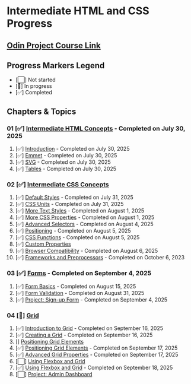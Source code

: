 # Intermediate HTML and CSS Progress

## [Odin Project Course Link](https://www.theodinproject.com/paths/full-stack-javascript/courses/intermediate-html-and-css)

## Progress Markers Legend
- [⬜] Not started
- [🔄] In progress
- [✅] Completed


## Chapters & Topics

### 01 [✅] [Intermediate HTML Concepts](https://www.theodinproject.com/paths/full-stack-javascript/courses/intermediate-html-and-css#intermediate-html-concepts) - Completed on July 30, 2025
01. [✅] [Introduction](https://www.theodinproject.com/lessons/node-path-intermediate-html-and-css-introduction) - Completed on July 30, 2025
02. [✅] [Emmet](https://www.theodinproject.com/lessons/node-path-intermediate-html-and-css-emmet) - Completed on July 30, 2025
03. [✅] [SVG](https://www.theodinproject.com/lessons/node-path-intermediate-html-and-css-svg) - Completed on July 30, 2025
04. [✅] [Tables](https://www.theodinproject.com/lessons/node-path-intermediate-html-and-css-tables) - Completed on July 30, 2025

### 02 [✅] [Intermediate CSS Concepts](https://www.theodinproject.com/paths/full-stack-javascript/courses/intermediate-html-and-css#intermediate-css-concepts)
01. [✅] [Default Styles](https://www.theodinproject.com/lessons/node-path-intermediate-html-and-css-default-styles) - Completed on July 31, 2025
02. [✅] [CSS Units](https://www.theodinproject.com/lessons/node-path-intermediate-html-and-css-css-units) - Completed on July 31, 2025
03. [✅] [More Text Styles](https://www.theodinproject.com/lessons/node-path-intermediate-html-and-css-more-text-styles) - Completed on August 1, 2025
04. [✅] [More CSS Properties](https://www.theodinproject.com/lessons/node-path-intermediate-html-and-css-more-css-properties) - Completed on August 1, 2025
05. [✅] [Advanced Selectors](https://www.theodinproject.com/lessons/node-path-intermediate-html-and-css-advanced-selectors) - Completed on August 4, 2025
06. [✅] [Positioning](https://www.theodinproject.com/lessons/node-path-intermediate-html-and-css-positioning) - Completed on August 5, 2025
07. [✅] [CSS Functions](https://www.theodinproject.com/lessons/node-path-intermediate-html-and-css-css-functions) - Completed on August 5, 2025
08. [✅] [Custom Properties](https://www.theodinproject.com/lessons/node-path-intermediate-html-and-css-custom-properties)
09. [✅] [Browser Compatibility](https://www.theodinproject.com/lessons/node-path-intermediate-html-and-css-browser-compatibility) - Completed on August 6, 2025
10. [✅] [Frameworks and Preprocessors](https://www.theodinproject.com/lessons/node-path-intermediate-html-and-css-frameworks-and-preprocessors) - Completed on October 6, 2023

### 03 [✅] [Forms](https://www.theodinproject.com/paths/full-stack-javascript/courses/intermediate-html-and-css#forms) - Completed on September 4, 2025
01. [✅] [Form Basics](https://www.theodinproject.com/lessons/node-path-intermediate-html-and-css-form-basics) - Completed on August 15, 2025
02. [✅] [Form Validation](https://www.theodinproject.com/lessons/node-path-intermediate-html-and-css-form-validation) - Completed on August 31, 2025
03. [✅] [Project: Sign-up Form](https://www.theodinproject.com/lessons/node-path-intermediate-html-and-css-sign-up-form) - Completed on September 4, 2025

### 04 [🔄] [Grid](https://www.theodinproject.com/paths/full-stack-javascript/courses/intermediate-html-and-css#grid)
01. [✅] [Introduction to Grid](https://www.theodinproject.com/lessons/node-path-intermediate-html-and-css-introduction-to-grid) - Completed on September 16, 2025
02. [✅] [Creating a Grid](https://www.theodinproject.com/lessons/node-path-intermediate-html-and-css-creating-a-grid) - Completed on September 16, 2025
03. [] [Positioning Grid Elements](https://www.theodinproject.com/lessons/node-path-intermediate-html-and-css-positioning-grid-elements)
03. [✅] [Positioning Grid Elements](https://www.theodinproject.com/lessons/node-path-intermediate-html-and-css-positioning-grid-elements) - Completed on September 17, 2025
04. [✅] [Advanced Grid Properties](https://www.theodinproject.com/lessons/node-path-intermediate-html-and-css-advanced-grid-properties) - Completed on September 17, 2025
05. [⬜] [Using Flexbox and Grid](https://www.theodinproject.com/lessons/node-path-intermediate-html-and-css-using-flexbox-and-grid)
05. [✅] [Using Flexbox and Grid](https://www.theodinproject.com/lessons/node-path-intermediate-html-and-css-using-flexbox-and-grid) - Completed on September 18, 2025
06. [⬜] [Project: Admin Dashboard](https://www.theodinproject.com/lessons/node-path-intermediate-html-and-css-admin-dashboard)
